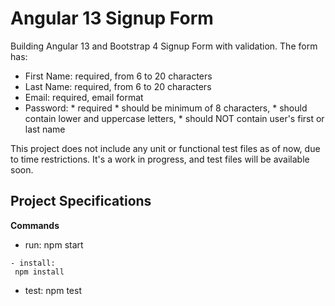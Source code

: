 # Angular 13 Signup Form 

Building Angular 13 and Bootstrap 4 Signup Form with validation.
The form has:
- First Name: required, from 6 to 20 characters
- Last Name: required, from 6 to 20 characters
- Email: required, email format
- Password: * required
            * should be minimum of 8 characters,
            * should contain lower and uppercase letters,
            * should NOT contain user's first or last name

This project does not include any unit or functional test files as of now, due to time restrictions.
It's a work in progress, and test files will be available soon.

## Project Specifications

**Commands**
- run:
 npm start
```
- install: 
 npm install
```
- test: 
npm test

